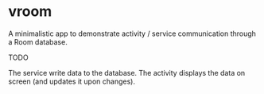 # vroom
A minimalistic app to demonstrate activity / service communication through a Room database.

TODO

The service write data to the database.
The activity displays the data on screen (and updates it upon changes).
